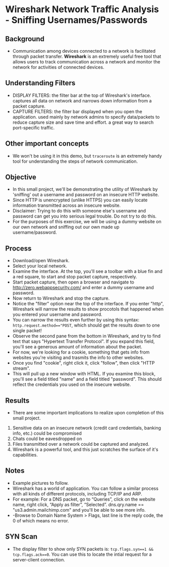 # **Wireshark Network Traffic Analysis - Sniffing Usernames/Passwords**

## **Background** 
- Communication among devices connected to a network is facilitated through packet transfer. **Wireshark** is an extremely useful free tool that allows users to track communication across a network and monitor the network for activities of connected devices.

## **Understanding Filters**
- DISPLAY FILTERS: the filter bar at the top of Wireshark's interface. captures all data on network and narrows down information from a packet capture.
- CAPTURE FILTERS: the filter bar displayed when you open the application. used mainly by network admins to specify   data/packets to reduce capture size and save time and effort. a great way to search port-specific traffic.

## **Other important concepts**
- We won't be using it in this demo, but `traceroute` is an extremely handy tool for understanding the steps of network communication. 

## **Objective**
- In this small project, we'll be demonstrating the utility of Wireshark by 'sniffing' out a username and password on an insecure HTTP website. 
- Since HTTP is unencrypted (unlike HTTPS) you can easily locate information transmitted across an insecure website.
- Disclaimer: Trying to do this with someone else's username and password can get you into serious legal trouble. Do not try to do this. 
- For the purposes of this exercise, we will be using a dummy website on our own network and sniffing out our own made up username/password.

## **Process**
- Download/open Wireshark.
- Select your local network. 
- Examine the interface. At the top, you'll see a toolbar with a blue fin and a red square, to start and stop packet capture, respectively. 
- Start packet capture, then open a browser and navigate to http://zero.webappsecurity.com/ and enter a dummy username and password.
- Now return to Wireshark and stop the capture. 
- Notice the "filter" option near the top of the interface. If you enter "http", Wireshark will narrow the results to show procotols that happened when you entered your username and password.
- You can narrow the results even further by using this syntax: `http.request.method=="POST`, which should get the results down to one single packet!
- Observe the second pane from the bottom in Wireshark, and try to find text that says "Hypertext Transfer Protocol". If you expand this field, you'll see a generous amount of information about the packet. 
- For now, we're looking for a cookie, something that gets info from websites you're visiting and trasmits the info to other websites. 
- Once you find "cookie", right click it, click "follow", then click "HTTP stream". 
- This will pull up a new window with HTML. If you examine this block, you'll see a field titled "name" and a field titled "password". This should reflect the credentials you used on the insecure website. 

## **Results**
- There are some important implications to realize upon completion of this small project.
1. Sensitive data on an insecure network (credit card credentials, banking info, etc.) could be compromised
2. Chats could be eavesdropped on
3. Files transmitted over a network could be captured and analyzed.  
4. Wireshark is a powerful tool, and this just scratches the surface of it's capabilities. 

## **Notes** 
- Example pictures to follow.
- Wireshark has a world of application. You can follow a similar process with all kinds of different protocols, including TCP/IP and ARP. 
- For example: For a DNS packet, go to “Queries”, click on the website name, right click, “Apply as filter”, “Selected”. dns.qry.name == "us3.admin.mailchimp.com" and you'll be able to see more info.
- -Browse to Domain Name System > Flags, last line is the reply code, the 0 of which means no error. 

## **SYN Scan**
- The display filter to show only SYN packets is: `tcp.flags.syn==1 && tcp.flags.ack==0`. You can use this to locate the intial request for a server-client connection. 
